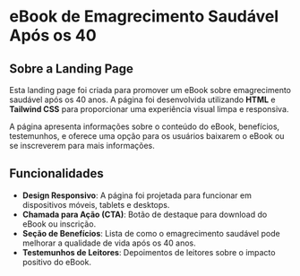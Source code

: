 # eBook de Emagrecimento Saudável Após os 40

## Sobre a Landing Page

Esta landing page foi criada para promover um eBook sobre emagrecimento saudável após os 40 anos. A página foi desenvolvida utilizando **HTML** e **Tailwind CSS** para proporcionar uma experiência visual limpa e responsiva.

A página apresenta informações sobre o conteúdo do eBook, benefícios, testemunhos, e oferece uma opção para os usuários baixarem o eBook ou se inscreverem para mais informações.

## Funcionalidades

- **Design Responsivo**: A página foi projetada para funcionar em dispositivos móveis, tablets e desktops.
- **Chamada para Ação (CTA)**: Botão de destaque para download do eBook ou inscrição.
- **Seção de Benefícios**: Lista de como o emagrecimento saudável pode melhorar a qualidade de vida após os 40 anos.
- **Testemunhos de Leitores**: Depoimentos de leitores sobre o impacto positivo do eBook.
